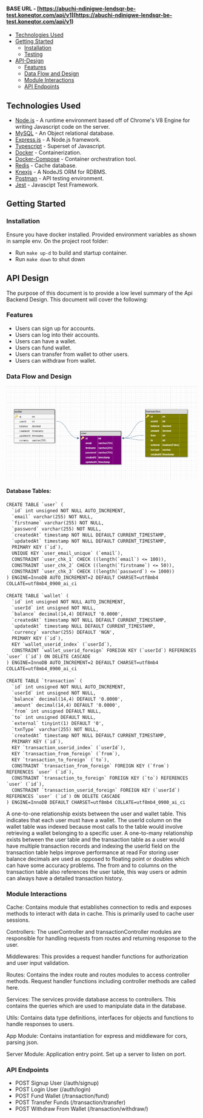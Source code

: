#### **BASE URL** - [https://abuchi-ndinigwe-lendsqr-be-test.koneqtor.com/api/v1](https://abuchi-ndinigwe-lendsqr-be-test.koneqtor.com/api/v1) 

* [Technologies Used](#technologies-used)
* [Getting Started](#getting-started)
    * [Installation](#installation)
    * [Testing](#testing)
* [API-Design](#api-design)
    * [Features](#features)
    * [Data Flow and Design](#data-flow-and-design)
    * [Module Interactions](#module-interactions)
    * [API Endpoints](#api-endpoints)



## Technologies Used

* [Node.js](https://nodejs.org) - A runtime environment based off of Chrome's V8 Engine for writing Javascript code on the server.
* [MySQL](https://www.mysql.com) - An Object relational database.
* [Express.js](https://expressjs.com) - A Node.js framework.
* [Typescript](https://www.typescriptlang.org/) - Superset of Javascript.
* [Docker](hhttps://www.docker.com/) - Containerization.
* [Docker-Compose](https://docs.docker.com/compose/) - Container orchestration tool.
* [Redis](https://redis.io/) - Cache database.
* [Knexjs](https://knexjs.org/) - A NodeJS ORM for RDBMS.
* [Postman](https://www.getpostman.com/) - API testing environment.
* [Jest](https://jestjs.io/) - Javascipt Test Framework.


## Getting Started

### Installation

Ensure you have docker installed. Provided environment variables as shown in sample env. On the project root folder:

* Run `make up-d` to build and startup container.
* Run `make down` to shut down


## API Design

The purpose of this document is to provide a low level summary of the Api Backend Design. This document will cover the following: 


### Features

* Users can sign up for accounts.
* Users can log into their accounts.
* Users can have a wallet.
* Users can fund wallet.
* Users can transfer from wallet to other users.
* Users can withdraw from wallet.


### Data Flow and Design

![Entity Relations](E-R.jpeg) 

#### Database Tables: 

```
CREATE TABLE `user` (
  `id` int unsigned NOT NULL AUTO_INCREMENT,
  `email` varchar(255) NOT NULL,
  `firstname` varchar(255) NOT NULL,
  `password` varchar(255) NOT NULL,
  `createdAt` timestamp NOT NULL DEFAULT CURRENT_TIMESTAMP,
  `updatedAt` timestamp NOT NULL DEFAULT CURRENT_TIMESTAMP,
  PRIMARY KEY (`id`),
  UNIQUE KEY `user_email_unique` (`email`),
  CONSTRAINT `user_chk_1` CHECK ((length(`email`) <= 100)),
  CONSTRAINT `user_chk_2` CHECK ((length(`firstname`) <= 50)),
  CONSTRAINT `user_chk_3` CHECK ((length(`password`) <= 1000))
) ENGINE=InnoDB AUTO_INCREMENT=2 DEFAULT CHARSET=utf8mb4 COLLATE=utf8mb4_0900_ai_ci

CREATE TABLE `wallet` (
  `id` int unsigned NOT NULL AUTO_INCREMENT,
  `userId` int unsigned NOT NULL,
  `balance` decimal(14,4) DEFAULT '0.0000',
  `createdAt` timestamp NOT NULL DEFAULT CURRENT_TIMESTAMP,
  `updatedAt` timestamp NULL DEFAULT CURRENT_TIMESTAMP,
  `currency` varchar(255) DEFAULT 'NGN',
  PRIMARY KEY (`id`),
  KEY `wallet_userid_index` (`userId`),
  CONSTRAINT `wallet_userid_foreign` FOREIGN KEY (`userId`) REFERENCES `user` (`id`) ON DELETE CASCADE
) ENGINE=InnoDB AUTO_INCREMENT=2 DEFAULT CHARSET=utf8mb4 COLLATE=utf8mb4_0900_ai_ci

CREATE TABLE `transaction` (
  `id` int unsigned NOT NULL AUTO_INCREMENT,
  `userId` int unsigned NOT NULL,
  `balance` decimal(14,4) DEFAULT '0.0000',
  `amount` decimal(14,4) DEFAULT '0.0000',
  `from` int unsigned DEFAULT NULL,
  `to` int unsigned DEFAULT NULL,
  `external` tinyint(1) DEFAULT '0',
  `txnType` varchar(255) NOT NULL,
  `createdAt` timestamp NOT NULL DEFAULT CURRENT_TIMESTAMP,
  PRIMARY KEY (`id`),
  KEY `transaction_userid_index` (`userId`),
  KEY `transaction_from_foreign` (`from`),
  KEY `transaction_to_foreign` (`to`),
  CONSTRAINT `transaction_from_foreign` FOREIGN KEY (`from`) REFERENCES `user` (`id`),
  CONSTRAINT `transaction_to_foreign` FOREIGN KEY (`to`) REFERENCES `user` (`id`),
  CONSTRAINT `transaction_userid_foreign` FOREIGN KEY (`userId`) REFERENCES `user` (`id`) ON DELETE CASCADE
) ENGINE=InnoDB DEFAULT CHARSET=utf8mb4 COLLATE=utf8mb4_0900_ai_ci
```


A one-to-one relationship exists between the user and wallet table. This indicates that each user must have a wallet. 
The userId column on the wallet table was indexed because most calls to the table would involve retrieving a wallet belonging to a specific user.
A one-to-many relationship exists between the user table and the transaction table as a user would have multiple transaction records and indexing the userId field on the transaction table helps improve performance at read
For storing user balance decimals are used as opposed to floating point or doubles which can have some accuracy problems.
The from and to columns on the transaction table also references the user table, this way users or admin can always have a detailed transaction history.


### Module Interactions

Cache: Contains module that establishes connection to redis and exposes methods to interact with data in cache. This is primarily used to cache user sessions.

Controllers: The userController and transactionController modules are responsible for handling requests from routes and returning response to the user. 

Middlewares: This provides a request handler functions for authorization and user input validation. 

Routes: Contains the index route and routes modules to access controller methods. Request handler functions including controller methods are called here. 

Services: The services provide database access to controllers. This contains the queries which are used to manipulate data in the database.

Utils: Contains data type definitions, interfaces for objects and functions to handle responses to users.

App Module: Contains instantiation for express and middleware for cors, parsing json.

Server Module: Application entry point. Set up a server to listen on port. 


### API Endpoints

* POST Signup User                  (/auth/signup)
* POST Login User                   (/auth/login)
* POST Fund Wallet                  (/transaction/fund)
* POST Transfer Funds               (/transaction/transfer)
* POST Withdraw From Wallet         (/transaction/withdraw/)